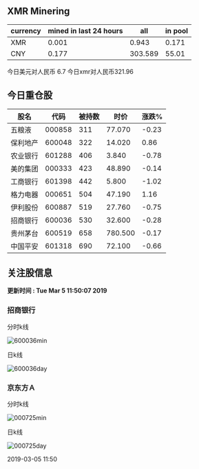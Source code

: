 ## XMR Minering

|currency|mined in last 24 hours|all|in pool|
|---|---|---|---|
|XMR|0.001|0.943|0.171|
|CNY|0.177|303.589|55.01|

今日美元对人民币 6.7	今日xmr对人民币321.96


## 今日重仓股 

|股名|代码|被持数|时价|涨跌%|
|---|---|---|---|---|
|五粮液|000858|311|77.070|-0.23|
|保利地产|600048|322|14.020|0.86|
|农业银行|601288|406|3.840|-0.78|
|美的集团|000333|423|48.890|-0.14|
|工商银行|601398|442|5.800|-1.02|
|格力电器|000651|504|47.190|1.16|
|伊利股份|600887|519|27.760|-0.75|
|招商银行|600036|530|32.600|-0.28|
|贵州茅台|600519|658|780.500|-0.17|
|中国平安|601318|690|72.100|-0.66|

## 关注股信息
**更新时间 : Tue Mar  5 11:50:07 2019**
### 招商银行 
分时k线

![600036min](http://image.sinajs.cn/newchart/min/n/sh600036.gif)

日k线

![600036day](http://image.sinajs.cn/newchart/daily/n/sh600036.gif)

### 京东方Ａ 
分时k线

![000725min](http://image.sinajs.cn/newchart/min/n/sz000725.gif)

日k线

![000725day](http://image.sinajs.cn/newchart/daily/n/sz000725.gif)

2019-03-05 11:50